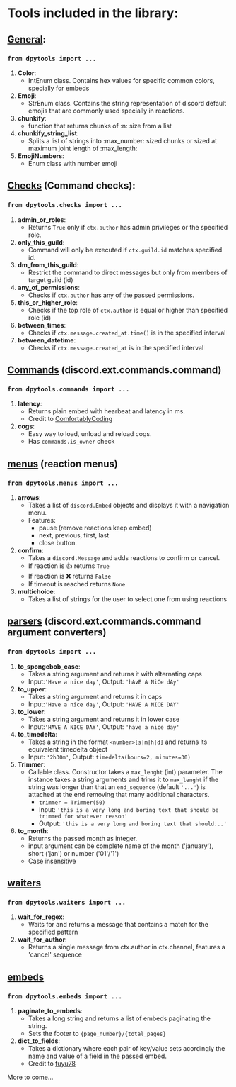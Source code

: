 # Tools included in the library:


## [General](https://github.com/chrisdewa/dpytools/blob/master/dpytools/__init__.py): 
### `from dpytools import ...`
1. **Color**:
   - IntEnum class. Contains hex values for specific common colors, specially for embeds
2. **Emoji**:
   - StrEnum class. Contains the string representation of discord default emojis 
      that are commonly used specially in reactions.
3. **chunkify**:
   - function that returns chunks of :n: size from a list
4. **chunkify_string_list**:
   - Splits a list of strings into :max_number: sized chunks or sized at maximum joint length of :max_length:
5. **EmojiNumbers**:
   - Enum class with number emoji


## [Checks](https://github.com/chrisdewa/dpytools/blob/master/dpytools/checks.py) (Command checks): 
### `from dpytools.checks import ...`
1. **admin_or_roles**:
   - Returns `True` only if `ctx.author` has admin privileges or the specified role.
2. **only_this_guild**:
   - Command will only be executed if `ctx.guild.id` matches specified id.
3. **dm_from_this_guild**:
   - Restrict the command to direct messages but only from members of target guild (id)
4. **any_of_permissions**:
   - Checks if `ctx.author` has any of the passed permissions.
5. **this_or_higher_role**:
   - Checks if the top role of `ctx.author` is equal or higher than specified role (id)
6. **between_times**:
   - Checks if `ctx.message.created_at.time()` is in the specified interval
7. **between_datetime**:
   - Checks if `ctx.message.created_at` is in the specified interval


## [Commands](https://github.com/chrisdewa/dpytools/blob/master/dpytools/commands.py) (discord.ext.commands.command)
### `from dpytools.commands import ...`
1. **latency**:
   - Returns plain embed with hearbeat and latency in ms.
   - Credit to [ComfortablyCoding](https://github.com/ComfortablyCoding)
2. **cogs**:
   - Easy way to load, unload and reload cogs. 
   - Has `commands.is_owner` check


## [menus](https://github.com/chrisdewa/dpytools/blob/master/dpytools/menus.py) (reaction menus) 
### `from dpytools.menus import ...`
1. **arrows**:
   - Takes a list of `discord.Embed` objects and displays it with a navigation menu.
   - Features:
      - pause (remove reactions keep embed)
      - next, previous, first, last
      - close button.
2. **confirm**:
   - Takes a `discord.Message` and adds reactions to confirm or cancel.
   - If reaction is 👍 returns `True`
   - If reaction is ❌ returns `False`
   - If timeout is reached returns `None`
3. **multichoice**:
   - Takes a list of strings for the user to select one from using reactions


## [parsers](https://github.com/chrisdewa/dpytools/blob/master/dpytools/parsers.py) (discord.ext.commands.command argument converters) 
### `from dpytools import ...`
1. **to_spongebob_case**:
   - Takes a string argument and returns it with alternating caps
   - Input:`'Have a nice day'`, Output: `'hAvE A NiCe dAy'`
2. **to_upper**:
   - Takes a string argument and returns it in caps
   - Input:`'Have a nice day'`, Output: `'HAVE A NICE DAY'`
2. **to_lower**:
   - Takes a string argument and returns it in lower case
   - Input:`'HAVE A NICE DAY'`, Output: `'have a nice day'`
3. **to_timedelta**:
   - Takes a string in the format `<number>[s|m|h|d]` and returns its equivalent timedelta object
   - Input: `'2h30m'`, Output: `timedelta(hours=2, minutes=30)`
4. **Trimmer**:
   - Callable class. Constructor takes a `max_lenght` (int) parameter.
      The instance takes a string arguments and trims it to `max_lenght` if the string was longer than that
      an `end_sequence` (default `'...'`) is attached at the end removing that many additional characters.
      - `trimmer = Trimmer(50)` 
      - Input: `'this is a very long and boring text that should be trimmed for whatever reason'`
      - Output: `'this is a very long and boring text that should...'`
5. **to_month**:
   - Returns the passed month as integer.
   - input argument can be complete name of the month ('january'), short ('jan') or number ('01'/'1')
   - Case insensitive


## [waiters](https://github.com/chrisdewa/dpytools/blob/master/dpytools/waiters.py)
### `from dpytools.waiters import ...`
1. **wait_for_regex**:
   - Waits for and returns a message that contains a match for the specified pattern
2. **wait_for_author**:
   - Returns a single message from ctx.author in ctx.channel, features a 'cancel' sequence


## [embeds](https://github.com/chrisdewa/dpytools/blob/master/dpytools/embeds.py) 
### `from dpytools.embeds import ...`
1. **paginate_to_embeds**:
   - Takes a long string and returns a list of embeds paginating the string.
   - Sets the footer to `{page_number}/{total_pages}`
2. **dict_to_fields**:
   - Takes a dictionary where each pair of key/value sets acordingly the name and value of a field in the passed embed.
   - Credit to [fuyu78](https://github.com/fuyu78)


More to come...






